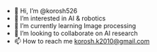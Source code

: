 - 👋 Hi, I’m @korosh526
- 👀 I’m interested in AI & robotics
- 🌱 I’m currently learning Image processing
- 💞️ I’m looking to collaborate on AI research
- 📫 How to reach me korosh.k2010@gmail.com

<!---
korosh526/korosh526 is a ✨ special ✨ repository because its `README.md` (this file) appears on your GitHub profile.
You can click the Preview link to take a look at your changes.
--->
